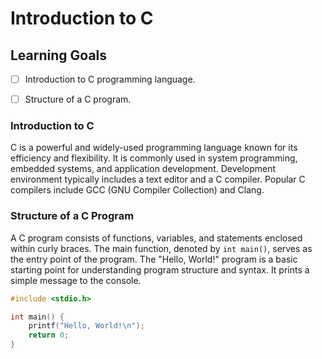 # Introduction to C

## Learning Goals

- [ ] Introduction to C programming language.
- [ ] Structure of a C program.


### Introduction to C
<p>C is a powerful and widely-used programming language known for its efficiency and flexibility. It is commonly used in system programming, embedded systems, and application development.
Development environment typically includes a text editor and a C compiler. Popular C compilers include GCC (GNU Compiler Collection) and Clang.</p>

### Structure of a C Program
A C program consists of functions, variables, and statements enclosed within curly braces. The main function, denoted by `int main()`, serves as the entry point of the program.
The "Hello, World!" program is a basic starting point for understanding program structure and syntax. It prints a simple message to the console.

```C
#include <stdio.h>

int main() {
    printf("Hello, World!\n");
    return 0;
}

```